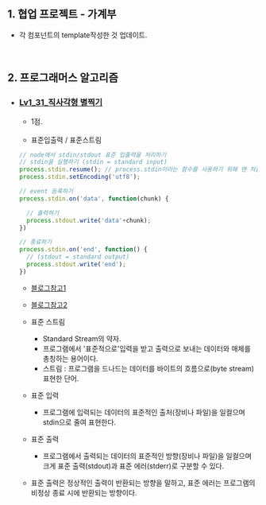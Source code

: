 ## 1. 협업 프로젝트 - 가계부
- 각 컴포넌트의 template작성한 것 업데이트.

<br/>

## 2. 프로그래머스 알고리즘
- ### [Lv1_31_직사각형 별찍기](https://github.com/EunJaePark/algorithm/blob/master/Lv1_31_%EC%A7%81%EC%82%AC%EA%B0%81%ED%98%95%20%EB%B3%84%EC%B0%8D%EA%B8%B0.html)
  - 1점.
  <br/>
  
  - 표준입출력 / 표준스트림
  ```javascript
  // node에서 stdin/stdout 표준 입출력을 처리하기
  // stdin을 실행하기 (stdin = standard input)
  process.stdin.resume(); // process.stdin이라는 함수를 사용하기 위해 맨 처음 먼저 제시해 준 것.
  process.stdin.setEncoding('utf8');

  // event 등록하기
  process.stdin.on('data', function(chunk) {

    // 출력하기
    process.stdout.write('data'+chunk);
  })

  // 종료하기 
  process.stdin.on('end', function() {
    // (stdout = standard output)
    process.stdout.write('end');
  })
  ```
  
     - [블로그참고1](https://m.blog.naver.com/PostView.nhn?blogId=zerosum99&logNo=120208002778&proxyReferer=https:%2F%2Fwww.google.com%2F)
     - [블로그참고2](https://shoark7.github.io/programming/knowledge/what-is-standard-stream)

  - 표준 스트림
    - Standard Stream의 약자.
    - 프로그램에서 '표준적으로'입력을 받고 출력으로 보내는 데이터와 매체를 총칭하는 용어이다.
    - 스트림 : 프로그램을 드나드는 데이터를 바이트의 흐름으로(byte stream) 표현한 단어.

  - 표준 입력
    - 프로그램에 입력되는 데이터의 표준적인 출처(장비나 파일)을 일컬으며 stdin으로 줄여 표현한다.

  - 표준 출력
    - 프로그램에서 출력되는 데이터의 표준적인 방향(장비나 파일)을 일컬으며 크게 표준 출력(stdout)과 표준 에러(stderr)로 구분할 수 있다.

  - 표준 출력은 정상적인 출력이 반환되는 방향을 말하고, 표준 에러는 프로그램의 비정상 종료 시에 반환되는 방향이다.



